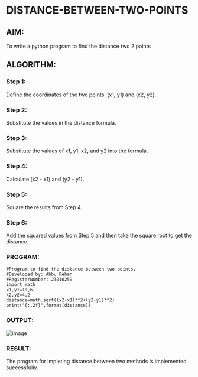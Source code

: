 # DISTANCE-BETWEEN-TWO-POINTS

## AIM:
To write a python program to find the distance two 2 points
## ALGORITHM:
### Step 1: 
Define the coordinates of the two points: (x1, y1) and (x2, y2).
### Step 2: 
Substitute the values in the distance formula.
### Step 3: 
Substitute the values of x1, y1, x2, and y2 into the formula.
### Step 4: 
 Calculate (x2 - x1) and (y2 - y1).
### Step 5: 
Square the results from Step 4.
### Step 6:
Add the squared values from Step 5 and then take the square root to get the distance.
### PROGRAM:
```
#Program to find the distance between two points.
#Developed by: Abbu Rehan
#RegisterNumber: 23010259
import math
x1,y1=10,6
x2,y2=4,2
distance=math.sqrt((x2-x1)**2+(y2-y1)**2)
print("{:.2f}".format(distance))
```  


### OUTPUT:
![image](https://github.com/Abburehan/DISTANCE-BETWEEN-TWO-POINTS/assets/138849336/c6eacc0c-2234-4bbc-b615-fcbf5a75d178)


### RESULT:
The program for impleting distance between two methods is implemented successfully.
